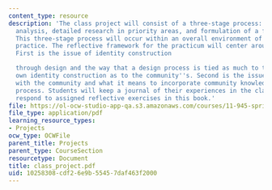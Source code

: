 ```yaml
---
content_type: resource
description: 'The class project will consist of a three-stage process: inventory and
  analysis, detailed research in priority areas, and formulation of a final plan.
  This three-stage process will occur within an overall environment of reflective
  practice. The reflective framework for the practicum will center around two issues.
  First is the issue of identity construction

  through design and the way that a design process is tied as much to the designer''s
  own identity construction as to the community''s. Second is the issue of interaction
  with the community and what it means to incorporate community knowledge into a planning
  process. Students will keep a journal of their experiences in the class and will
  respond to assigned reflective exercises in this book.'
file: https://ol-ocw-studio-app-qa.s3.amazonaws.com/courses/11-945-springfield-studio-spring-2004/10258308cdf26e9b55457daf463f2000_class_project.pdf
file_type: application/pdf
learning_resource_types:
- Projects
ocw_type: OCWFile
parent_title: Projects
parent_type: CourseSection
resourcetype: Document
title: class_project.pdf
uid: 10258308-cdf2-6e9b-5545-7daf463f2000
---
```

